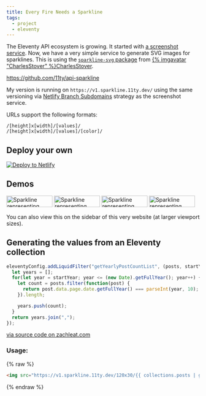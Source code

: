 ```yaml
---
title: Every Fire Needs a Sparkline
tags:
  - project
  - eleventy
---
```

The Eleventy API ecosystem is growing. It started with [a screenshot service](/web/screenshots/). Now, we have a very simple service to generate SVG images for sparklines. This is using the [`sparkline-svg` package](https://www.npmjs.com/package/sparkline-svg) from [{% imgavatar "CharlesStover" %}CharlesStover](https://twitter.com/CharlesStover).

<div class="primarylink"><a href="https://github.com/11ty/api-sparkline">https://github.com/11ty/api-sparkline</a></div>

My version is running on `https://v1.sparkline.11ty.dev/` using the same versioning via [Netlify Branch Subdomains](https://docs.netlify.com/domains-https/custom-domains/multiple-domains/#branch-subdomains) strategy as the screenshot service.

URLs support the following formats:

```
/[height]x[width]/[values]/
/[height]x[width]/[values]/[color]/
```

## Deploy your own

<a href="https://app.netlify.com/start/deploy?repository=https://github.com/11ty/api-sparkline
"><img src="https://www.netlify.com/img/deploy/button.svg" alt="Deploy to Netlify"></a>

## Demos

<img src="https://v1.sparkline.11ty.dev/120x30/41,25,9,12,10,6,12,14,19,17,23,30,36,21,25/%2394b388/" width="120" height="30" alt="Sparkline representing frequency of posts on zachleat.com written from 2007 to 2021" loading="lazy" decoding="async">

<img src="https://v1.sparkline.11ty.dev/120x30/41,25,9,12,10,6,12,14,19,17,23,30,36,21,25/%23ff0000/" width="120" height="30" alt="Sparkline representing frequency of posts on zachleat.com written from 2007 to 2021" loading="lazy" decoding="async">

<img src="https://v1.sparkline.11ty.dev/120x30/41,25,9,12,10,6,12,14,19,17,23,30,36,21,25/%2300ff00/" width="120" height="30" alt="Sparkline representing frequency of posts on zachleat.com written from 2007 to 2021" loading="lazy" decoding="async">

<img src="https://v1.sparkline.11ty.dev/120x30/41,25,9,12,10,6,12,14,19,17,23,30,36,21,25/%230000ff/" width="120" height="30" alt="Sparkline representing frequency of posts on zachleat.com written from 2007 to 2021" loading="lazy" decoding="async">

You can also view this on the sidebar of this very website (at larger viewport sizes).

## Generating the values from an Eleventy collection

```js
eleventyConfig.addLiquidFilter("getYearlyPostCountList", (posts, startYear = 2007) => {
  let years = [];
  for(let year = startYear; year <= (new Date).getFullYear(); year++) {
    let count = posts.filter(function(post) {
      return post.data.page.date.getFullYear() === parseInt(year, 10);
    }).length;

    years.push(count);
  }
  return years.join(",");
});
```

[via source code on zachleat.com](https://github.com/zachleat/zachleat.com/blob/2e57d996f77e8516cca9a9328b2cb8c881c1a0a5/.eleventy.js#L206)

### Usage:

{% raw %}
```html
<img src="https://v1.sparkline.11ty.dev/120x30/{{ collections.posts | getYearlyPostCountList }}/" width="120" height="30" alt="Frequency of posts written every year on zachleat.com">
```
{% endraw %}
